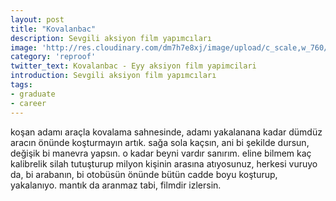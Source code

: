 ```yaml
---
layout: post
title: "Kovalanbac"
description: Sevgili aksiyon film yapımcıları
image: 'http://res.cloudinary.com/dm7h7e8xj/image/upload/c_scale,w_760/v1504807365/now-you-see-me_wtv89q.jpg'
category: 'reproof'
twitter_text: Kovalanbac - Eyy aksiyon film yapimcilari
introduction: Sevgili aksiyon film yapımcıları
tags:
- graduate
- career
---
```


koşan adamı araçla kovalama sahnesinde, adamı yakalanana kadar dümdüz aracın önünde koşturmayın artık. sağa sola kaçsın, ani bi şekilde dursun, değişik bi manevra yapsın. o kadar beyni vardır sanırım. eline bilmem kaç kalibrelik silah tutuşturup milyon kişinin arasına atıyosunuz, herkesi vuruyo da, bi arabanın, bi otobüsün önünde bütün cadde boyu koşturup, yakalanıyo. mantık da aranmaz tabi, filmdir izlersin.
